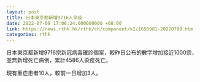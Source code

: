 ```yaml
---
layout: post
title: 日本東京都新增9716人染疫
date: 2022-07-09 17:06:24.000000000 +08:00
link: https://news.rthk.hk/rthk/ch/component/k2/1656981-20220709.htm
categories: rthk
---
```


日本東京都新增9716宗新冠病毒確診個案，較昨日公布的數字增加接近1000宗，並無新增死亡病例，累計4586人染疫死亡。

現有重症患者10人，較前一日增加3人。
